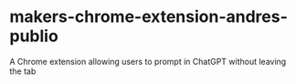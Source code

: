 # makers-chrome-extension-andres-publio
A Chrome extension allowing users to prompt in ChatGPT without leaving the tab
